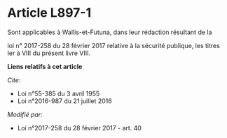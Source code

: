# Article L897-1

Sont applicables à Wallis-et-Futuna, dans leur rédaction résultant de la

loi n° 2017-258 du 28 février 2017 relative à la sécurité publique, les titres Ier à VIII du présent livre VIII.

**Liens relatifs à cet article**

_Cite_:

  - Loi n°55-385 du 3 avril 1955
  - Loi n°2016-987 du 21 juillet 2016

_Modifié par_:

  - Loi n°2017-258 du 28 février 2017 - art. 40
